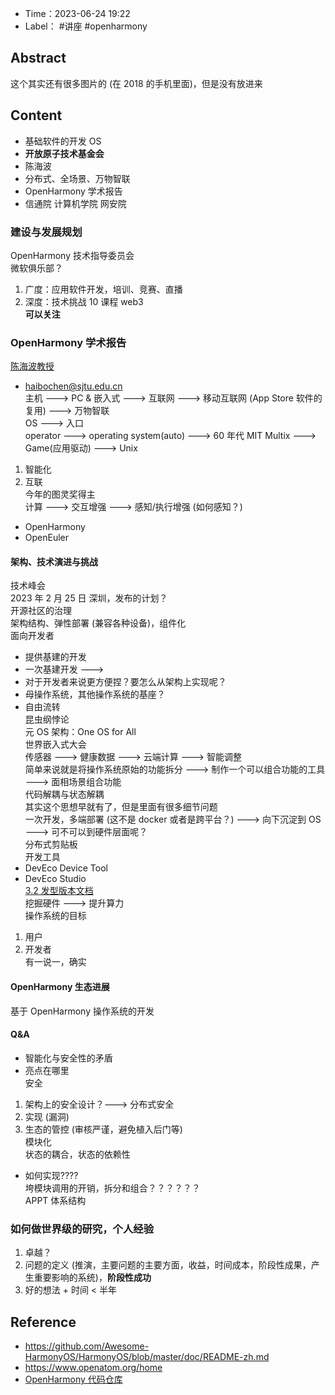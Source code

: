 
- Time：2023-06-24 19:22
- Label： #讲座 #openharmony

## Abstract

这个其实还有很多图片的 (在 2018 的手机里面)，但是没有放进来

## Content

- 基础软件的开发 OS
- **开放原子技术基金会**
- 陈海波
- 分布式、全场景、万物智联
- OpenHarmony 学术报告
- 信通院 计算机学院 网安院

### 建设与发展规划

OpenHarmony 技术指导委员会  
微软俱乐部？

1. 广度：应用软件开发，培训、竞赛、直播
2. 深度：技术挑战 10 课程 web3  
**可以关注**

### OpenHarmony 学术报告

[陈海波教授](http://www.se.sjtu.edu.cn/teacher/teacherdetail.aspx?id=1)

- haibochen@sjtu.edu.cn  
主机 ---> PC & 嵌入式 ---> 互联网 ---> 移动互联网 (App Store 软件的复用) ---> 万物智联  
OS ---> 入口  
operator ---> operating system(auto) ---> 60 年代 MIT Multix ---> Game(应用驱动) ---> Unix
1. 智能化
2. 互联  
今年的图灵奖得主  
计算 ---> 交互增强 ---> 感知/执行增强 (如何感知？)
- OpenHarmony
- OpenEuler

#### 架构、技术演进与挑战

技术峰会  
2023 年 2 月 25 日 深圳，发布的计划？  
开源社区的治理  
架构结构、弹性部署 (兼容各种设备)，组件化  
面向开发者

- 提供基建的开发
- 一次基建开发 --->
- 对于开发者来说更方便捏？要怎么从架构上实现呢？
- 母操作系统，其他操作系统的基座？
- 自由流转  
昆虫纲悖论  
元 OS 架构：One OS for All  
世界嵌入式大会  
传感器 ---> 健康数据 ---> 云端计算 ---> 智能调整  
简单来说就是将操作系统原始的功能拆分 ---> 制作一个可以组合功能的工具 ---> 面相场景组合功能  
代码解耦与状态解耦  
其实这个思想早就有了，但是里面有很多细节问题  
一次开发，多端部署 (这不是 docker 或者是跨平台？) ---> 向下沉淀到 OS ---> 可不可以到硬件层面呢？  
分布式剪贴板  
开发工具
- DevEco Device Tool
- DevEco Studio  
[3.2 发型版本文档](bhttps://gitee.com/openharmony/docs/blob/master/zh-cn/release-notes/OpenHarmony-v3.2-release.md)  
挖掘硬件 ---> 提升算力  
操作系统的目标
1. 用户
2. 开发者  
有一说一，确实

#### OpenHarmony 生态进展

基于 OpenHarmony 操作系统的开发

#### Q&A

- 智能化与安全性的矛盾
- 亮点在哪里  
安全
1. 架构上的安全设计？---> 分布式安全
2. 实现 (漏洞)
3. 生态的管控 (审核严谨，避免植入后门等)  
模块化  
状态的耦合，状态的依赖性
- 如何实现????  
垮模块调用的开销，拆分和组合？？？？？？  
APPT 体系结构

### 如何做世界级的研究，个人经验

1. 卓越？
2. 问题的定义 (推演，主要问题的主要方面，收益，时间成本，阶段性成果，产生重要影响的系统)，**阶段性成功**
3. 好的想法 + 时间 < 半年

## Reference

- https://github.com/Awesome-HarmonyOS/HarmonyOS/blob/master/doc/README-zh.md
- https://www.openatom.org/home
- [OpenHarmony 代码仓库](https://gitee.com/openharmony)
